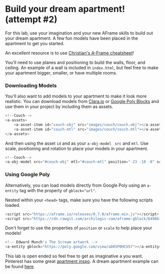 # Build your dream apartment! (attempt #2)

For this lab, use your imagination and your new AFrame skills to build out your dream apartment. A few fun models have been placed in the apartment to get you started.

An excellent resource is to use [Christian's A-Frame cheatsheet](https://github.com/cseremetis/A-Frame-Cheat-Sheet)!

You'll need to use planes and positioning to build the walls, floor, and ceiling. An example of a wall is included in `index.html`, but feel free to make your apartment bigger, smaller, or have multiple rooms.

### Downloading Models

You'll also want to add models to your apartment to make it look more realistic. You can download models from [Clara.io](https://clara.io/library) or [Google Poly Blocks](https://poly.google.com/) and use them in your project by including them as assets. 
 
```js
<!--Couch-->
<a-assets>
	<a-asset-item id="couch-obj" src="images/couch/couch.obj"></a-asset-item>
	<a-asset-item id="couch-mtl" src="images/couch/couch.mtl"></a-asset-item>
</a-assets>

```
 
And then using the asset ```id``` and as your ```a-obj-model ``` ```src``` and ```mtl```. Use scale, positioning and rotation to place your models in your apartment.

```js
<!--Couch-->
<a-obj-model src="#couch-obj" mtl="#couch-mtl" position="-23 -10 -8" scale="7 7 7"></a-obj-model>
```

### Using Google Poly

Alternatively, you can load models directly from Google Poly using an `a-entity` tag with the property of `gblock="url"`.

Nested within your `<head>` tags, make sure you have the following scripts loaded.

```js
<script src="https://aframe.io/releases/0.7.0/aframe.min.js"></script>
<script src="https://cdn.rawgit.com/archilogic-com/aframe-gblock/6498b71d/dist/gblock.js"></script>
```
Don't forget to use the properties of `position` or `scale` to help place your models!

```js
<!-- Edward Munch's The Scream artwork -->
<a-entity gblock="https://poly.google.com/view/ab0SP8HCU57"></a-entity>
```

This lab is open ended so feel free to get as imaginative a you want. Pinterest has some great [apartment inspo](https://www.pinterest.com/saraseven/tiny-apartment-inspiration/?lp=true). A dream apartment example can be found [here](https://melaniep518.github.io/dream-apt/).
